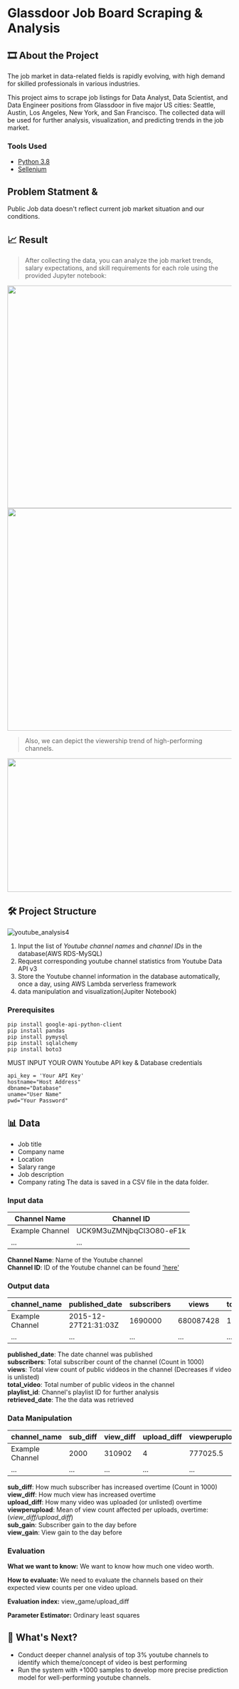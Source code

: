 # Glassdoor Job Board Scraping & Analysis

## 🎞️ About the Project
The job market in data-related fields is rapidly evolving, with high demand for skilled professionals in various industries. 

This project aims to scrape job listings for Data Analyst, Data Scientist, and Data Engineer positions from Glassdoor in five major US cities: Seattle, Austin, Los Angeles, New York, and San Francisco. The collected data will be used for further analysis, visualization, and predicting trends in the job market.

### Tools Used
* [Python 3.8](https://www.python.org/downloads/release/python-3814/)
* [Sellenium](https://developers.google.com/youtube/v3)

## Problem Statment & 
Public Job data doesn't reflect current job market situation and our conditions.

## 📈 Result

> After collecting the data, you can analyze the job market trends, salary expectations, and skill requirements for each role using the provided Jupyter notebook:
<img src="https://user-images.githubusercontent.com/113565868/190591500-83b57aca-71f2-40c4-b94b-58e5b8d510e2.PNG" width="800" height="500" />
<img src="https://user-images.githubusercontent.com/113565868/190595693-6748471e-9d9e-4840-9f5e-f8ab056f0f4f.PNG" width="800" height="500" />



> Also, we can depict the viewership trend of high-performing channels.
<img src="https://user-images.githubusercontent.com/113565868/190593869-4e669cfa-c239-4f51-b319-ae61ef142e9a.PNG" width="800" height="300" />



## 🛠 Project Structure
![youtube_analysis4](https://user-images.githubusercontent.com/113565868/190601715-39a190fb-5c40-4f52-b2f5-faa5a9d72a89.PNG)
1. Input the list of *Youtube channel names* and *channel IDs* in the database(AWS RDS-MySQL)
2. Request corresponding youtube channel statistics from Youtube Data API v3
3. Store the Youtube channel information in the database automatically, once a day, using AWS Lambda serverless framework
4. data manipulation and visualization(Jupiter Notebook)


### Prerequisites
```
pip install google-api-python-client
pip install pandas
pip install pymysql
pip install sqlalchemy
pip install boto3
```
MUST INPUT YOUR OWN Youtube API key & Database credentials
```
api_key = 'Your API Key'
hostname="Host Address"
dbname="Database"
uname="User Name"
pwd="Your Password"
```


## 📊 Data 

* Job title
* Company name
* Location
* Salary range
* Job description
* Company rating
The data is saved in a CSV file in the data folder.

### Input data 
| Channel Name    | Channel ID               |
|-----------------|--------------------------|
| Example Channel | UCK9M3uZMNjbqCI3O80-eF1k |
| ...             | ...                      |

**Channel Name**: Name of the Youtube channel\
**Channel ID**: ID of the Youtube channel can be found ['here'](https://support.google.com/youtube/answer/3250431?hl=en)

### Output data
| channel_name    | published_date       | subscribers | views     | total_videos | playlist_id              | retrieved_date |
|-----------------|----------------------|-------------|-----------|--------------|--------------------------|----------------|
| Example Channel | 2015-12-27T21:31:03Z | 1690000     | 680087428 | 185          | UUJCx8aQrdx_ueXPmxTD2odQ | 2022/09/15     |
| ...             | ...                  | ...         | ...       | ...          | ...                      | ...            |

**published_date**: The date channel was published\
**subscribers**: Total subscriber count of the channel (Count in 1000)\
**views**: Total view count of public viddeos in the channel (Decreases if video is unlisted)\
**total_video**: Total number of public videos in the channel\
**playlist_id**: Channel's playlist ID for further analysis\
**retrieved_date**: The the data was retrieved

### Data Manipulation
| channel_name    | sub_diff | view_diff | upload_diff | viewperupload | sub_gain| veiw_gain | videoloads |
|-----------------|----------|-----------|-------------|---------------|---------|-----------|------------|
| Example Channel | 2000     | 310902    | 4           | 777025.5      | 1000    | 42407     | 1          |
| ...             | ...      | ...       | ...         | ...           | ...     | ...       | ...        |

**sub_diff**: How much subscriber has increased overtime (Count in 1000)\
**view_diff**: How much view has increased overtime \
**upload_diff**: How many video was uploaded (or unlisted) overtime\
**viewperupload**: Mean of view count affected per uploads, overtime: (*view_diff/upload_diff*)\
**sub_gain**: Subscriber gain to the day before\
**view_gain**: View gain to the day before

### Evaluation

**What we want to know:**
We want to know how much one video worth.

**How to evaluate:**
We need to evaluate the channels based on their expected view counts per one video upload.

**Evaluation index:**
view_game/upload_diff 

**Parameter Estimator:**
Ordinary least squares

## 🚀 What's Next?

* Conduct deeper channel analysis of top 3% youtube channels to identify which theme/concept of video is best performing
* Run the system with +1000 samples to develop more precise prediction model for well-performing youtube channels.



